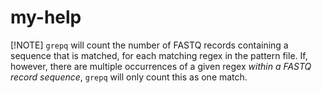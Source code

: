 # my-help


[!NOTE]
`grepq` will count the number of FASTQ records containing a sequence that is matched, for each matching regex in the pattern file. If, however, there are multiple occurrences of a given regex *within a FASTQ record sequence*, `grepq` will only count this as one match.
